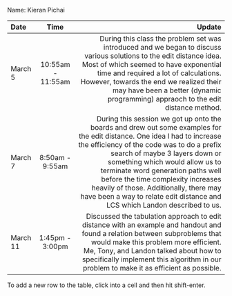 Name: Kieran Pichai

| Date     |       Time        |                                                                                                                                                                                                                                                                                                                                                                                                                                        Update |
|:---------|:-----------------:|----------------------------------------------------------------------------------------------------------------------------------------------------------------------------------------------------------------------------------------------------------------------------------------------------------------------------------------------------------------------------------------------------------------------------------------------:|
| March 5  | 10:55am - 11:55am |                                                                                                         During this class the problem set was introduced and we began to discuss various solutions to the edit distance idea. Most of which seemed to have exponential time and required a lot of calculations. However, towards the end we realized their may have been a better (dynamic programming) appraoch to the edit distance method. |
| March 7  |  8:50am - 9:55am  | During this session we got up onto the boards and drew out some examples for the edit distance. One idea I had to increase the efficiency of the code was to do a prefix search of maybe 3 layers down or something which would allow us to terminate word generation paths well before the time complexity increases heavily of those. Additionally, there may have been a way to relate edit distance and LCS which Landon described to us. |
| March 11 |  1:45pm - 3:00pm  |                                                                                                                                       Discussed the tabulation approach to edit distance with an example and handout and found a relation between subproblems that would make this problem more efficient. Me, Tony, and Landon talked about how to specifically implement this algorithm in our problem to make it as efficient as possible. |


To add a new row to the table, click into a cell and then hit shift-enter.